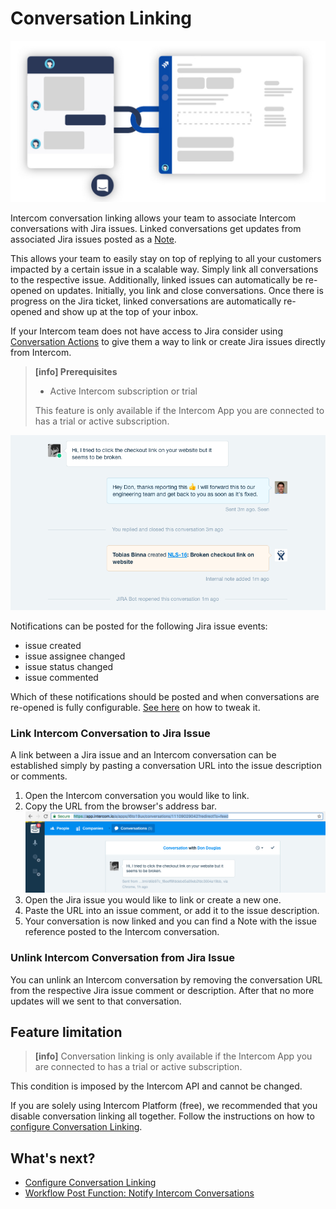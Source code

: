 # Conversation Linking

<img class="max-width-50" src="/assets/addons/intercom/ConversationLinking.jpeg"/>

Intercom conversation linking allows your team to associate Intercom conversations with
Jira issues. Linked conversations get updates from associated Jira issues posted 
as a [Note](https://docs.intercom.com/responding-to-users-and-visitors/work-as-a-team/loop-teammates-into-conversations).

This allows your team to easily stay on top of replying to all your customers impacted
by a certain issue in a scalable way. Simply link all conversations to the
respective issue. Additionally, linked issues can automatically be re-opened on 
updates. Initially, you link and close conversations. Once there is progress on 
the Jira ticket, linked conversations are automatically re-opened and show up at 
the top of your inbox.

If your Intercom team does not have access to Jira consider using [Conversation Actions](ConversationActions.md)
to give them a way to link or create Jira issues directly from Intercom.

> **[info] Prerequisites**
>
> * Active Intercom subscription or trial
>
> This feature is only available if the Intercom App you are connected to has a 
> trial or active subscription.

![Linked Conversation](/assets/addons/intercom/LinkedConversation.png)

 
Notifications can be posted for the following Jira issue events:

* issue created
* issue assignee changed
* issue status changed
* issue commented

Which of these notifications should be posted and when conversations are re-opened
is fully configurable. [See here](ConversationLinkingConfiguration.md) on how 
to tweak it.

### Link Intercom Conversation to Jira Issue
                                                             
A link between a Jira issue and an Intercom conversation can be established 
simply by pasting a conversation URL into the issue description or comments.

1. Open the Intercom conversation you would like to link.
1. Copy the URL from the browser's address bar.
   ![Copy Conversatio URL](/assets/addons/intercom/CopyConversationUrl.png)
1. Open the Jira issue you would like to link or create a new one.
1. Paste the URL into an issue comment, or add it to the issue description.
1. Your conversation is now linked and you can find a Note 
   with the issue reference posted to the Intercom conversation.
   
### Unlink Intercom Conversation from Jira Issue

You can unlink an Intercom conversation by removing the conversation URL from 
the respective Jira issue comment or description.
After that no more updates will we sent to that conversation.

## Feature limitation

> **[info]** Conversation linking is only available if the Intercom App you are connected to
has a trial or active subscription. 

This condition is imposed by the Intercom API and cannot be changed.

If you are solely using Intercom Platform (free), we recommended that you 
disable conversation linking all together. Follow the instructions on how to [configure
Conversation Linking](ConfigureConnection.html#enabledisable-conversation-linking).


## What's next?

* [Configure Conversation Linking](ConversationLinkingConfiguration.md)
* [Workflow Post Function: Notify Intercom Conversations](NotifyIntercomWPF.md)